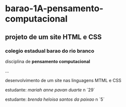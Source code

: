 # barao-1A-pensamento-computacional
## projeto de um site HTML e CSS

### colegio estadual barao do rio branco
disciplina de **pensamento computacional**

...

desenvolvimento de um site nas linguagens MTML e CSS

estudante: *mariah anne pavan duarte* n ´29´


estudante: *brenda heloisa santos da paixao* n ´5´
